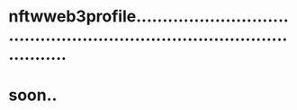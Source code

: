 # nftwweb3profile.............................................................................................
# soon..
